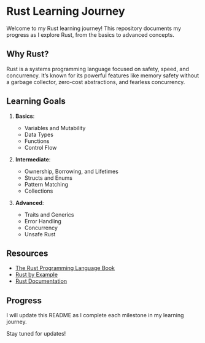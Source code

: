 # Rust Learning Journey

Welcome to my Rust learning journey! This repository documents my progress as I explore Rust, from the basics to advanced concepts.

## Why Rust?
Rust is a systems programming language focused on safety, speed, and concurrency. It’s known for its powerful features like memory safety without a garbage collector, zero-cost abstractions, and fearless concurrency.

## Learning Goals
1. **Basics**: 
    - Variables and Mutability
    - Data Types
    - Functions
    - Control Flow

2. **Intermediate**:
    - Ownership, Borrowing, and Lifetimes
    - Structs and Enums
    - Pattern Matching
    - Collections

3. **Advanced**:
    - Traits and Generics
    - Error Handling
    - Concurrency
    - Unsafe Rust

## Resources
- [The Rust Programming Language Book](https://doc.rust-lang.org/book/)
- [Rust by Example](https://doc.rust-lang.org/rust-by-example/)
- [Rust Documentation](https://www.rust-lang.org/learn)

## Progress
I will update this README as I complete each milestone in my learning journey.

Stay tuned for updates!